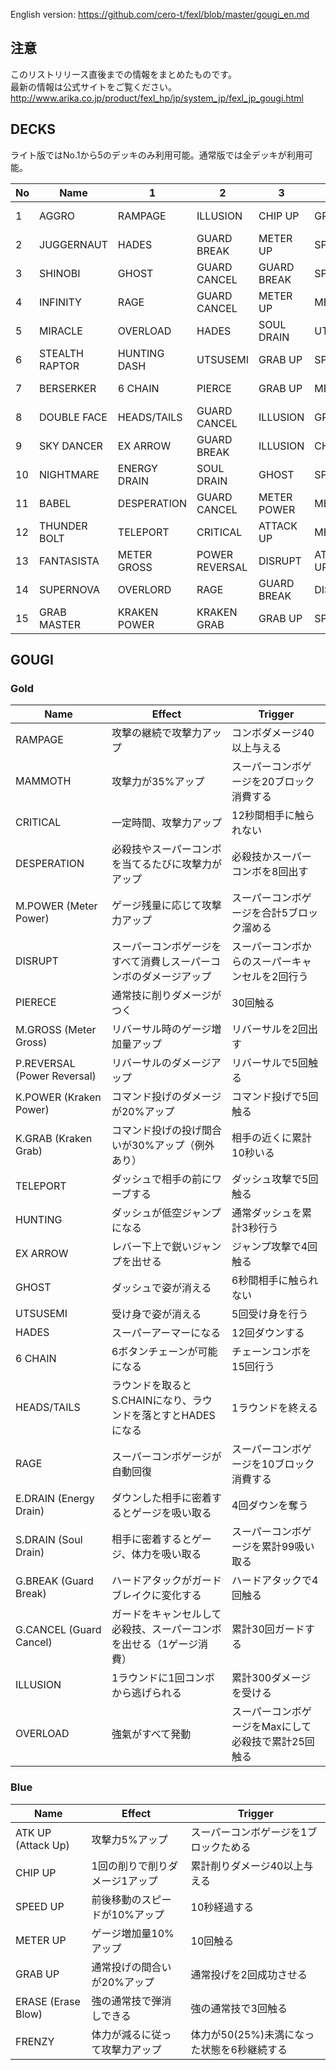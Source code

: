 English version: https://github.com/cero-t/fexl/blob/master/gougi_en.md

## 注意

このリストリリース直後までの情報をまとめたものです。  
最新の情報は公式サイトをご覧ください。  
http://www.arika.co.jp/product/fexl_hp/jp/system_jp/fexl_jp_gougi.html

## DECKS


ライト版ではNo.1から5のデッキのみ利用可能。通常版では全デッキが利用可能。

|No|Name|1|2|3|4|5|
|--|----|-|-|-|-|-|
|1|AGGRO|RAMPAGE|ILLUSION|CHIP UP|GRAB UP|ERASE BLOW|
|2|JUGGERNAUT|HADES|GUARD BREAK|METER UP|SPEED UP|ATTACK UP|
|3|SHINOBI|GHOST|GUARD CANCEL|GUARD BREAK|SPEED UP|ATTACK UP|
|4|INFINITY|RAGE|GUARD CANCEL|METER UP|METER UP|METER UP|
|5|MIRACLE|OVERLOAD|HADES|SOUL DRAIN|UTSUSEMI|MAMMOTH|
|6|STEALTH RAPTOR|HUNTING DASH|UTSUSEMI|GRAB UP|SPEED UP|SPEED UP|
|7|BERSERKER|6 CHAIN|PIERCE|GRAB UP|METER UP|ERASE BLOW|
|8|DOUBLE FACE|HEADS/TAILS|GUARD CANCEL|ILLUSION|GRAB UP|SPEED UP|
|9|SKY DANCER|EX ARROW|GUARD BREAK|ILLUSION|CHIP UP|FRENZY|
|10|NIGHTMARE|ENERGY DRAIN|SOUL DRAIN|GHOST|SPEED UP|SPEED UP|
|11|BABEL|DESPERATION|GUARD CANCEL|METER POWER|METER UP|METER UP|
|12|THUNDER BOLT|TELEPORT|CRITICAL|ATTACK UP|METER UP|FRENZY|
|13|FANTASISTA|METER GROSS|POWER REVERSAL|DISRUPT|ATTACK UP|METER UP|
|14|SUPERNOVA|OVERLORD|RAGE|GUARD BREAK|DISRUPT|METER POWER|
|15|GRAB MASTER|KRAKEN POWER|KRAKEN GRAB|GRAB UP|SPEED UP|ERASE BLOW|


## GOUGI

### Gold

|Name|Effect|Trigger|
|----|------|-------|
|RAMPAGE|攻撃の継続で攻撃力アップ|コンボダメージ40以上与える|
|MAMMOTH|攻撃力が35%アップ|スーパーコンボゲージを20ブロック消費する|
|CRITICAL|一定時間、攻撃力アップ|12秒間相手に触られない|
|DESPERATION|必殺技やスーパーコンボを当てるたびに攻撃力がアップ|必殺技かスーパーコンボを8回出す|
|M.POWER (Meter Power)|ゲージ残量に応じて攻撃力アップ|スーパーコンボゲージを合計5ブロック溜める|
|DISRUPT|スーパーコンボゲージをすべて消費しスーパーコンボのダメージアップ|スーパーコンボからのスーパーキャンセルを2回行う|
|PIERECE|通常技に削りダメージがつく|30回触る|
|M.GROSS (Meter Gross)|リバーサル時のゲージ増加量アップ|リバーサルを2回出す|
|P.REVERSAL (Power Reversal)|リバーサルのダメージアップ|リバーサルで5回触る|
|K.POWER (Kraken Power)|コマンド投げのダメージが20%アップ|コマンド投げで5回触る|
|K.GRAB (Kraken Grab)|コマンド投げの投げ間合いが30%アップ（例外あり）|相手の近くに累計10秒いる|
|TELEPORT|ダッシュで相手の前にワープする|ダッシュ攻撃で5回触る|
|HUNTING|ダッシュが低空ジャンプになる|通常ダッシュを累計3秒行う|
|EX ARROW|レバー下上で鋭いジャンプを出せる|ジャンプ攻撃で4回触る|
|GHOST|ダッシュで姿が消える|6秒間相手に触られない|
|UTSUSEMI|受け身で姿が消える|5回受け身を行う|
|HADES|スーパーアーマーになる|12回ダウンする|
|6 CHAIN|6ボタンチェーンが可能になる|チェーンコンボを15回行う|
|HEADS/TAILS|ラウンドを取るとS.CHAINになり、ラウンドを落とすとHADESになる|1ラウンドを終える|
|RAGE|スーパーコンボゲージが自動回復|スーパーコンボゲージを10ブロック消費する|
|E.DRAIN (Energy Drain)|ダウンした相手に密着するとゲージを吸い取る|4回ダウンを奪う|
|S.DRAIN (Soul Drain)|相手に密着するとゲージ、体力を吸い取る|スーパーコンボゲージを累計99吸い取る|
|G.BREAK (Guard Break)|ハードアタックがガードブレイクに変化する|ハードアタックで4回触る|
|G.CANCEL (Guard Cancel)|ガードをキャンセルして必殺技、スーパーコンボを出せる（1ゲージ消費）|累計30回ガードする|
|ILLUSION|1ラウンドに1回コンボから逃げられる|累計300ダメージを受ける|
|OVERLOAD|強氣がすべて発動|スーパーコンボゲージをMaxにして必殺技で累計25回触る|

### Blue

|Name|Effect|Trigger|
|----|------|-------|
|ATK UP (Attack Up)|攻撃力5%アップ|スーパーコンボゲージを1ブロックためる|
|CHIP UP|1回の削りで削りダメージ1アップ|累計削りダメージ40以上与える|
|SPEED UP|前後移動のスピードが10%アップ|10秒経過する|
|METER UP|ゲージ増加量10%アップ|10回触る|
|GRAB UP|通常投げの間合いが20%アップ|通常投げを2回成功させる|
|ERASE (Erase Blow)|強の通常技で弾消しできる|強の通常技で3回触る|
|FRENZY|体力が減るに従って攻撃力アップ|体力が50(25%)未満になった状態を6秒継続する|
